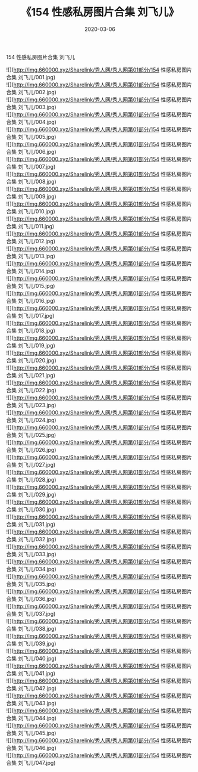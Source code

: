 ﻿---
layout: post
title:  《154 性感私房图片合集 刘飞儿》
date:   2020-03-06
img: http://img.660000.xyz/Sharelink/秀人网/秀人网第01部分/154 性感私房图片合集 刘飞儿/000.jpg
categories: [美女, 清纯, 唯美]
---

154 性感私房图片合集 刘飞儿

  ![](http://img.660000.xyz/Sharelink/秀人网/秀人网第01部分/154 性感私房图片合集 刘飞儿/001.jpg) <br> ![](http://img.660000.xyz/Sharelink/秀人网/秀人网第01部分/154 性感私房图片合集 刘飞儿/002.jpg) <br> ![](http://img.660000.xyz/Sharelink/秀人网/秀人网第01部分/154 性感私房图片合集 刘飞儿/003.jpg) <br> ![](http://img.660000.xyz/Sharelink/秀人网/秀人网第01部分/154 性感私房图片合集 刘飞儿/004.jpg) <br> ![](http://img.660000.xyz/Sharelink/秀人网/秀人网第01部分/154 性感私房图片合集 刘飞儿/005.jpg) <br> ![](http://img.660000.xyz/Sharelink/秀人网/秀人网第01部分/154 性感私房图片合集 刘飞儿/006.jpg) <br> ![](http://img.660000.xyz/Sharelink/秀人网/秀人网第01部分/154 性感私房图片合集 刘飞儿/007.jpg) <br> ![](http://img.660000.xyz/Sharelink/秀人网/秀人网第01部分/154 性感私房图片合集 刘飞儿/008.jpg) <br> ![](http://img.660000.xyz/Sharelink/秀人网/秀人网第01部分/154 性感私房图片合集 刘飞儿/009.jpg) <br> ![](http://img.660000.xyz/Sharelink/秀人网/秀人网第01部分/154 性感私房图片合集 刘飞儿/010.jpg) <br> ![](http://img.660000.xyz/Sharelink/秀人网/秀人网第01部分/154 性感私房图片合集 刘飞儿/011.jpg) <br> ![](http://img.660000.xyz/Sharelink/秀人网/秀人网第01部分/154 性感私房图片合集 刘飞儿/012.jpg) <br> ![](http://img.660000.xyz/Sharelink/秀人网/秀人网第01部分/154 性感私房图片合集 刘飞儿/013.jpg) <br> ![](http://img.660000.xyz/Sharelink/秀人网/秀人网第01部分/154 性感私房图片合集 刘飞儿/014.jpg) <br> ![](http://img.660000.xyz/Sharelink/秀人网/秀人网第01部分/154 性感私房图片合集 刘飞儿/015.jpg) <br> ![](http://img.660000.xyz/Sharelink/秀人网/秀人网第01部分/154 性感私房图片合集 刘飞儿/016.jpg) <br> ![](http://img.660000.xyz/Sharelink/秀人网/秀人网第01部分/154 性感私房图片合集 刘飞儿/017.jpg) <br> ![](http://img.660000.xyz/Sharelink/秀人网/秀人网第01部分/154 性感私房图片合集 刘飞儿/018.jpg) <br> ![](http://img.660000.xyz/Sharelink/秀人网/秀人网第01部分/154 性感私房图片合集 刘飞儿/019.jpg) <br> ![](http://img.660000.xyz/Sharelink/秀人网/秀人网第01部分/154 性感私房图片合集 刘飞儿/020.jpg) <br> ![](http://img.660000.xyz/Sharelink/秀人网/秀人网第01部分/154 性感私房图片合集 刘飞儿/021.jpg) <br> ![](http://img.660000.xyz/Sharelink/秀人网/秀人网第01部分/154 性感私房图片合集 刘飞儿/022.jpg) <br> ![](http://img.660000.xyz/Sharelink/秀人网/秀人网第01部分/154 性感私房图片合集 刘飞儿/023.jpg) <br> ![](http://img.660000.xyz/Sharelink/秀人网/秀人网第01部分/154 性感私房图片合集 刘飞儿/024.jpg) <br> ![](http://img.660000.xyz/Sharelink/秀人网/秀人网第01部分/154 性感私房图片合集 刘飞儿/025.jpg) <br> ![](http://img.660000.xyz/Sharelink/秀人网/秀人网第01部分/154 性感私房图片合集 刘飞儿/026.jpg) <br> ![](http://img.660000.xyz/Sharelink/秀人网/秀人网第01部分/154 性感私房图片合集 刘飞儿/027.jpg) <br> ![](http://img.660000.xyz/Sharelink/秀人网/秀人网第01部分/154 性感私房图片合集 刘飞儿/028.jpg) <br> ![](http://img.660000.xyz/Sharelink/秀人网/秀人网第01部分/154 性感私房图片合集 刘飞儿/029.jpg) <br> ![](http://img.660000.xyz/Sharelink/秀人网/秀人网第01部分/154 性感私房图片合集 刘飞儿/030.jpg) <br> ![](http://img.660000.xyz/Sharelink/秀人网/秀人网第01部分/154 性感私房图片合集 刘飞儿/031.jpg) <br> ![](http://img.660000.xyz/Sharelink/秀人网/秀人网第01部分/154 性感私房图片合集 刘飞儿/032.jpg) <br> ![](http://img.660000.xyz/Sharelink/秀人网/秀人网第01部分/154 性感私房图片合集 刘飞儿/033.jpg) <br> ![](http://img.660000.xyz/Sharelink/秀人网/秀人网第01部分/154 性感私房图片合集 刘飞儿/034.jpg) <br> ![](http://img.660000.xyz/Sharelink/秀人网/秀人网第01部分/154 性感私房图片合集 刘飞儿/035.jpg) <br> ![](http://img.660000.xyz/Sharelink/秀人网/秀人网第01部分/154 性感私房图片合集 刘飞儿/036.jpg) <br> ![](http://img.660000.xyz/Sharelink/秀人网/秀人网第01部分/154 性感私房图片合集 刘飞儿/037.jpg) <br> ![](http://img.660000.xyz/Sharelink/秀人网/秀人网第01部分/154 性感私房图片合集 刘飞儿/038.jpg) <br> ![](http://img.660000.xyz/Sharelink/秀人网/秀人网第01部分/154 性感私房图片合集 刘飞儿/039.jpg) <br> ![](http://img.660000.xyz/Sharelink/秀人网/秀人网第01部分/154 性感私房图片合集 刘飞儿/040.jpg) <br> ![](http://img.660000.xyz/Sharelink/秀人网/秀人网第01部分/154 性感私房图片合集 刘飞儿/041.jpg) <br> ![](http://img.660000.xyz/Sharelink/秀人网/秀人网第01部分/154 性感私房图片合集 刘飞儿/042.jpg) <br> ![](http://img.660000.xyz/Sharelink/秀人网/秀人网第01部分/154 性感私房图片合集 刘飞儿/043.jpg) <br> ![](http://img.660000.xyz/Sharelink/秀人网/秀人网第01部分/154 性感私房图片合集 刘飞儿/044.jpg) <br> ![](http://img.660000.xyz/Sharelink/秀人网/秀人网第01部分/154 性感私房图片合集 刘飞儿/045.jpg) <br> ![](http://img.660000.xyz/Sharelink/秀人网/秀人网第01部分/154 性感私房图片合集 刘飞儿/046.jpg) <br> ![](http://img.660000.xyz/Sharelink/秀人网/秀人网第01部分/154 性感私房图片合集 刘飞儿/047.jpg) <br>